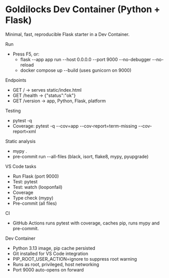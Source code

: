 # Goldilocks Dev Container (Python + Flask)

Minimal, fast, reproducible Flask starter in a Dev Container.

Run

- Press F5, or:
  - flask --app app run --host 0.0.0.0 --port 9000 --no-debugger --no-reload
  - docker compose up --build (uses gunicorn on 9000)

Endpoints

- GET / -> serves static/index.html
- GET /health -> {"status":"ok"}
- GET /version -> app, Python, Flask, platform

Testing

- pytest -q
- Coverage: pytest -q --cov=app --cov-report=term-missing --cov-report=xml

Static analysis

- mypy .
- pre-commit run --all-files (black, isort, flake8, mypy, pyupgrade)

VS Code tasks

- Run Flask (port 9000)
- Test: pytest
- Test: watch (looponfail)
- Coverage
- Type check (mypy)
- Pre-commit (all files)

CI

- GitHub Actions runs pytest with coverage, caches pip, runs mypy and pre-commit.

Dev Container

- Python 3.13 image, pip cache persisted
- Git installed for VS Code integration
- PIP_ROOT_USER_ACTION=ignore to suppress root warning
- Runs as root, privileged, host networking
- Port 9000 auto-opens on forward
